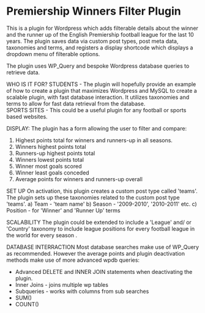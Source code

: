 # Premiership Winners Filter Plugin
This is a plugin for Wordpress which adds filterable details about the winner and the runner up of the English Premiership football league for the last 10 years.
The plugin saves data via custom post types, post meta data, taxonomies and terms, and registers a display shortcode which displays a dropdown menu of filterable options.

The plugin uses WP_Query and bespoke Wordpress database queries to retrieve data.

WHO IS IT FOR? 
STUDENTS - The plugin will hopefully provide an example of how to create a plugin that maximizes Wordpress and MySQL to create a scalable plugin, with fast database interaction. It utilizes taxonomies and terms to allow for fast data retrieval from the database.  
SPORTS SITES - This could be a useful plugin for any football or sports based websites.

DISPLAY:
The plugin has a form allowing the user to filter and compare:
1. Highest points total for winners and runners-up in all seasons.
2. Winners highest points total
3. Runners-up highest points total
4. Winners lowest points total
5. Winner most goals scored
6. Winner least goals conceded
7. Average points for winners and runners-up overall

SET UP
On activation, this plugin creates a custom post type called 'teams'.
The plugin sets up these taxonomies related to the custom post type 'teams'.
a) Team - 'team name'
b) Season - '2009-2010', '2010-2011' etc.
c) Position - for 'Winner' and 'Runner Up' terms

SCALABILITY
The plugin could be extended to include a 'League' and/ or 'Country' taxonomy to include league positions for every football league in the world for every season .

DATABASE INTERRACTION
Most database searches make use of WP_Query as recommended. 
However the average points and plugin deactivation methods make use of more advanced wpdb queries:
- Advanced DELETE and INNER JOIN statements when deactivating the plugin.
- Inner Joins - joins multiple wp tables
- Subqueries - works with columns from sub searches
- SUM()
- COUNT()




